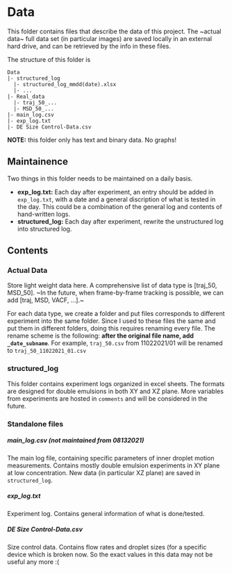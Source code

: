 # Data
This folder contains files that describe the data of this project.
The ~actual data~ full data set (in particular images) are saved locally in an external hard drive, and can be retrieved by the info in these files.

The structure of this folder is
```
Data
|- structured_log
  |- structured_log_mmdd(date).xlsx
  |- ...
|- Real_data
  |- traj_50_...
  |- MSD_50_...
|- main_log.csv
|- exp_log.txt
|- DE Size Control-Data.csv
```
**NOTE:** this folder only has text and binary data. No graphs!

## Maintainence
Two things in this folder needs to be maintained on a daily basis.
- **exp_log.txt:** Each day after experiment, an entry should be added in `exp_log.txt`, with a date and a general discription of what is tested in the day. This could be a combination of the general log and contents of hand-written logs.
- **structured_log:** Each day after experiment, rewrite the unstructured log into structured log.  

## Contents
### Actual Data
Store light weight data here. A comprehensive list of data type is [traj_50, MSD_50]. ~In the future, when frame-by-frame tracking is possible, we can add [traj, MSD, VACF, ...].~

For each data type, we create a folder and put files corresponds to different experiment into the same folder. Since I used to these files the same and put them in different folders, doing this requires renaming every file. The rename scheme is the following: **after the original file name, add `_date_subname`**. For example, `traj_50.csv` from 11022021/01 will be renamed to `traj_50_11022021_01.csv`
### structured_log
This folder contains experiment logs organized in excel sheets.
The formats are designed for double emulsions in both XY and XZ plane.
More variables from experiments are hosted in `comments` and will be considered in the future.  

### Standalone files
##### main_log.csv (not maintained from 08132021)
The main log file, containing specific parameters of inner droplet motion measurements. Contains mostly double emulsion experiments in XY plane at low concentration. New data (in particular XZ plane) are saved in `structured_log`.

##### exp_log.txt
Experiment log. Contains general information of what is done/tested.

##### DE Size Control-Data.csv
Size control data. Contains flow rates and droplet sizes (for a specific device which is broken now. So the exact values in this data may not be useful any more :(
